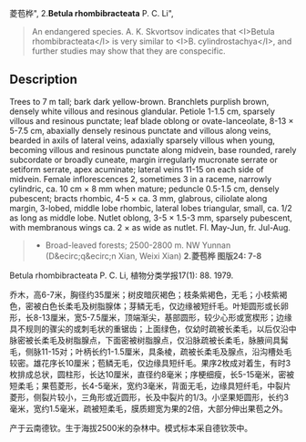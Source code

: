 菱苞桦",
2.**Betula rhombibracteata** P. C. Li",

> An endangered species. A. K. Skvortsov indicates that &lt;I&gt;Betula rhombibracteata&lt;/I&gt; is very similar to &lt;I&gt;B. cylindrostachya&lt;/I&gt;, and further studies may show that they are conspecific.

## Description
Trees to 7 m tall; bark dark yellow-brown. Branchlets purplish brown, densely white villous and resinous glandular. Petiole 1-1.5 cm, sparsely villous and resinous punctate; leaf blade oblong or ovate-lanceolate, 8-13 ×  5-7.5 cm, abaxially densely resinous punctate and villous along veins, bearded in axils of lateral veins, adaxially sparsely villous when young, becoming villous and resinous punctate along midvein, base rounded, rarely subcordate or broadly cuneate, margin irregularly mucronate serrate or setiform serrate, apex acuminate; lateral veins 11-15 on each side of midvein. Female inflorescences 2, sometimes 3 in a raceme, narrowly cylindric, ca. 10 cm ×  8 mm when mature; peduncle 0.5-1.5 cm, densely pubescent; bracts rhombic, 4-5 ×  ca. 3 mm, glabrous, ciliolate along margin, 3-lobed, middle lobe rhombic, lateral lobes triangular, small, ca. 1/2 as long as middle lobe. Nutlet oblong, 3-5 ×  1.5-3 mm, sparsely pubescent, with membranous wings ca. 2 ×  as wide as nutlet. Fl. May-Jun, fr. Jul-Aug.

> *  Broad-leaved forests; 2500-2800 m. NW Yunnan (D&amp;ecirc;q&amp;ecirc;n Xian, Weixi Xian)
**2.菱苞桦 图版24: 7-8**

Betula rhombibracteata P. C. Li, 植物分类学报17(1): 88. 1979.

乔木，高6-7米，胸径约35厘米；树皮暗灰褐色；枝条紫褐色，无毛；小枝紫褐色，密被白色长柔毛及树脂腺体；芽鳞无毛，仅边缘被短纤毛。叶矩圆形或长卵形，长8-13厘米，宽5-7.5厘米，顶端渐尖，基部圆形，较少心形或宽楔形；边缘具不规则的骤尖的或刺毛状的重锯齿；上面绿色，仅幼时疏被长柔毛，以后仅沿中脉密被长柔毛及树脂腺点，下面密被树脂腺点，仅沿脉疏被长柔毛，脉腋间具髯毛，侧脉11-15对；叶柄长约1-1.5厘米，具条棱，疏被长柔毛及腺点，沿沟槽处毛较密。雄花序长10厘米；苞鳞无毛，仅边缘具短纤毛。果序2枚成对着生，有时3枚排成总状，圆柱形，长达10厘米，直径约8毫米；序梗细瘦，长5-15毫米，密被短柔毛；果苞菱形，长4-5毫米，宽约3毫米，背面无毛，边缘具短纤毛，中裂片菱形，侧裂片较小，三角形或近圆形，长及中裂片的1/3。小坚果矩圆形，长约3毫米，宽约1.5毫米，疏被短柔毛，膜质翅宽为果的2倍，大部分伸出果苞之外。

产于云南德钦。生于海拔2500米的杂林中。模式标本采自德钦茨中。
